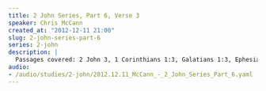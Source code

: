 ```yaml
--- 
title: 2 John Series, Part 6, Verse 3
speaker: Chris McCann
created_at: "2012-12-11 21:00"
slug: 2-john-series-part-6
series: 2-john
description: |
  Passages covered: 2 John 3, 1 Corinthians 1:3, Galatians 1:3, Ephesians 1:2, Isaiah 9:6, Revelation 1:6, Hebrews 1:5,8, 1 John 4:14-16.
audio: 
- /audio/studies/2-john/2012.12.11_McCann_-_2_John_Series_Part_6.yaml
---
```

